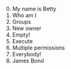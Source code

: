 0. My name is Betty
1. Who am I
2. Groups
3. New owner
4. Empty!
5. Execute
6. Multiple permissions
7. Everybody!
8. James Bond 
